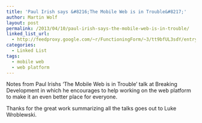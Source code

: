```yaml
---
title: 'Paul Irish says &#8216;The Mobile Web is in Trouble&#8217;'
author: Martin Wolf
layout: post
permalink: /2013/04/10/paul-irish-says-the-mobile-web-is-in-trouble/
linked_list_url:
  - http://feedproxy.google.com/~r/FunctioningForm/~3/tt9bfUL3sdY/entry.asp
categories:
  - Linked List
tags:
  - mobile web
  - web platform
---
```

Notes from Paul Irishs &#8216;The Mobile Web is in Trouble&#8217; talk at Breaking Development in which he encourages to help working on the web platform to make it an even better place for everyone.

Thanks for the great work summarizing all the talks goes out to Luke Wroblewski.